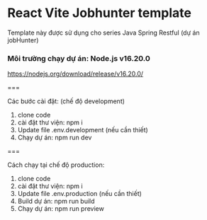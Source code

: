 # React Vite Jobhunter template
Template này được sử dụng cho series Java Spring Restful (dự án jobHunter) 

### Môi trường chạy dự án: Node.js v16.20.0
https://nodejs.org/download/release/v16.20.0/

===

Các bước cài đặt: (chế độ development)
1. clone code
2. cài đặt thư viện: npm i
3. Update file .env.development (nếu cần thiết)
4. Chạy dự án: npm run dev

===

Cách chạy tại chế độ production:
1. clone code
2. cài đặt thư viện: npm i
3. Update file .env.production (nếu cần thiết)
4. Build dự án: npm run build
5. Chạy dự án: npm run preview